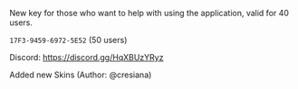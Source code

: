 New key for those who want to help with using the application, valid for 40 users. 

`17F3-9459-6972-5E52` (50 users)

Discord: https://discord.gg/HqXBUzYRyz

Added new Skins (Author: @cresiana)
